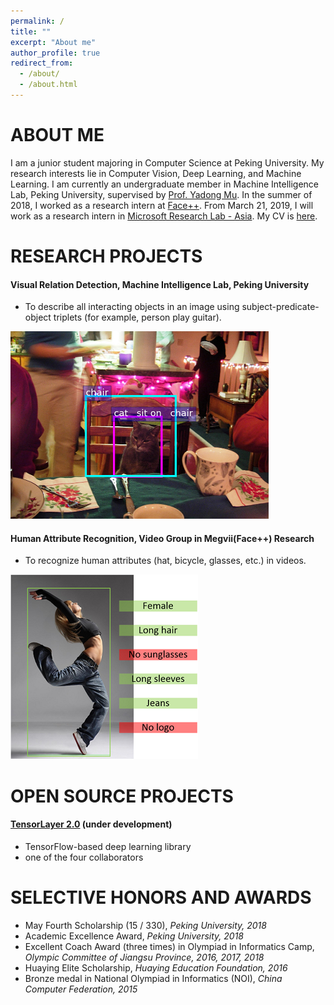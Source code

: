 ```yaml
---
permalink: /
title: ""
excerpt: "About me"
author_profile: true
redirect_from: 
  - /about/
  - /about.html
---
```




ABOUT ME
======
I am a junior student majoring in Computer Science at Peking University. My research interests lie in Computer Vision, Deep Learning, and Machine Learning. I am currently an undergraduate member in Machine Intelligence Lab, Peking University, supervised by [Prof. Yadong Mu](http://www.muyadong.com). In the summer of 2018, I worked as a research intern at [Face++](https://www.faceplusplus.com/). From March 21, 2019, I will work as a research intern in [Microsoft Research Lab - Asia](https://www.microsoft.com/en-us/research/lab/microsoft-research-asia/). My CV is [here](https://warshallrho.github.io/files/CV_RuihaiWu.pdf).



RESEARCH PROJECTS
======
#### Visual Relation Detection, Machine Intelligence Lab, Peking University

- To describe all interacting objects in an image using subject-predicate-object triplets (for example, person play guitar).

![attribute](/images/relation.png)


#### Human Attribute Recognition, Video Group in Megvii(Face++) Research

- To recognize human attributes (hat, bicycle, glasses, etc.) in videos.

![attribute](/images/attribute.png)





OPEN SOURCE PROJECTS
======
#### [TensorLayer 2.0](https://github.com/zsdonghao/tensorlayer2) (under development)

- TensorFlow-based deep learning library
- one of the four collaborators



SELECTIVE HONORS AND AWARDS
======
- May Fourth Scholarship (15 / 330), *Peking University, 2018*
- Academic Excellence Award, *Peking University, 2018*
- Excellent Coach Award (three times) in Olympiad in Informatics Camp, *Olympic Committee of Jiangsu Province, 2016, 2017, 2018*
- Huaying Elite Scholarship, *Huaying Education Foundation, 2016*
- Bronze medal in National Olympiad in Informatics (NOI), *China Computer Federation, 2015*


